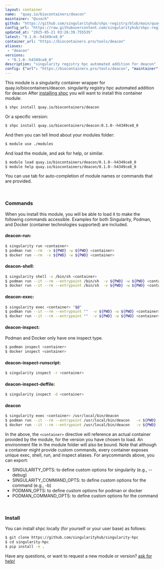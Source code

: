 ```yaml
---
layout: container
name:  "quay.io/biocontainers/deacon"
maintainer: "@vsoch"
github: "https://github.com/singularityhub/shpc-registry/blob/main/quay.io/biocontainers/deacon/container.yaml"
config_url: "https://raw.githubusercontent.com/singularityhub/shpc-registry/main/quay.io/biocontainers/deacon/container.yaml"
updated_at: "2025-05-21 03:26:39.755535"
latest: "0.1.0--h4349ce8_0"
container_url: "https://biocontainers.pro/tools/deacon"
aliases:
 - "deacon"
versions:
 - "0.1.0--h4349ce8_0"
description: "singularity registry hpc automated addition for deacon"
config: {"url": "https://biocontainers.pro/tools/deacon", "maintainer": "@vsoch", "description": "singularity registry hpc automated addition for deacon", "latest": {"0.1.0--h4349ce8_0": "sha256:22d6f9e7ada423cef2f4dbf54ce9f9dcf5916dbec64d7fd32944528d39f360d6"}, "tags": {"0.1.0--h4349ce8_0": "sha256:22d6f9e7ada423cef2f4dbf54ce9f9dcf5916dbec64d7fd32944528d39f360d6"}, "docker": "quay.io/biocontainers/deacon", "aliases": {"deacon": "/usr/local/bin/deacon"}}
---
```


This module is a singularity container wrapper for quay.io/biocontainers/deacon.
singularity registry hpc automated addition for deacon
After [installing shpc](#install) you will want to install this container module:


```bash
$ shpc install quay.io/biocontainers/deacon
```

Or a specific version:

```bash
$ shpc install quay.io/biocontainers/deacon:0.1.0--h4349ce8_0
```

And then you can tell lmod about your modules folder:

```bash
$ module use ./modules
```

And load the module, and ask for help, or similar.

```bash
$ module load quay.io/biocontainers/deacon/0.1.0--h4349ce8_0
$ module help quay.io/biocontainers/deacon/0.1.0--h4349ce8_0
```

You can use tab for auto-completion of module names or commands that are provided.

<br>

### Commands

When you install this module, you will be able to load it to make the following commands accessible.
Examples for both Singularity, Podman, and Docker (container technologies supported) are included.

#### deacon-run:

```bash
$ singularity run <container>
$ podman run --rm  -v ${PWD} -w ${PWD} <container>
$ docker run --rm  -v ${PWD} -w ${PWD} <container>
```

#### deacon-shell:

```bash
$ singularity shell -s /bin/sh <container>
$ podman run --it --rm --entrypoint /bin/sh  -v ${PWD} -w ${PWD} <container>
$ docker run --it --rm --entrypoint /bin/sh  -v ${PWD} -w ${PWD} <container>
```

#### deacon-exec:

```bash
$ singularity exec <container> "$@"
$ podman run --it --rm --entrypoint ""  -v ${PWD} -w ${PWD} <container> "$@"
$ docker run --it --rm --entrypoint ""  -v ${PWD} -w ${PWD} <container> "$@"
```

#### deacon-inspect:

Podman and Docker only have one inspect type.

```bash
$ podman inspect <container>
$ docker inspect <container>
```

#### deacon-inspect-runscript:

```bash
$ singularity inspect -r <container>
```

#### deacon-inspect-deffile:

```bash
$ singularity inspect -d <container>
```


#### deacon

```bash
$ singularity exec <container> /usr/local/bin/deacon
$ podman run --it --rm --entrypoint /usr/local/bin/deacon   -v ${PWD} -w ${PWD} <container> -c " $@"
$ docker run --it --rm --entrypoint /usr/local/bin/deacon   -v ${PWD} -w ${PWD} <container> -c " $@"
```



In the above, the `<container>` directive will reference an actual container provided
by the module, for the version you have chosen to load. An environment file in the
module folder will also be bound. Note that although a container
might provide custom commands, every container exposes unique exec, shell, run, and
inspect aliases. For anycommands above, you can export:

 - SINGULARITY_OPTS: to define custom options for singularity (e.g., --debug)
 - SINGULARITY_COMMAND_OPTS: to define custom options for the command (e.g., -b)
 - PODMAN_OPTS: to define custom options for podman or docker
 - PODMAN_COMMAND_OPTS: to define custom options for the command

<br>

### Install

You can install shpc locally (for yourself or your user base) as follows:

```bash
$ git clone https://github.com/singularityhub/singularity-hpc
$ cd singularity-hpc
$ pip install -e .
```

Have any questions, or want to request a new module or version? [ask for help!](https://github.com/singularityhub/singularity-hpc/issues)